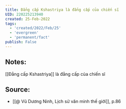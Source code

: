 ```yaml
---
title: Đẳng cấp Kshastriya là đẳng cấp của chiến sĩ
UID: 220225213940
created: 25-Feb-2022
tags:
  - 'created/2022/Feb/25'
  - 'evergreen'
  - 'permanent/fact'
publish: False
---
```

## Notes:
[[Đẳng cấp Kshastriya]] là đẳng cấp của chiến sĩ

## Source:
- [[@ Vũ Dương Ninh, Lịch sử văn minh thế giới]], p.86




